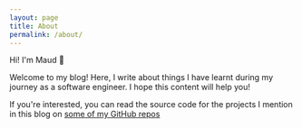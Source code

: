 ```yaml
---
layout: page
title: About
permalink: /about/
---
```


Hi! I'm Maud 🌺

Welcome to my blog!
Here, I write about things I have learnt during my journey as a software engineer.
I hope this content will help you!

If you're interested, you can read the source code for the projects I mention in this blog
on [some of my GitHub repos](https://github.com/MaudGautier)

